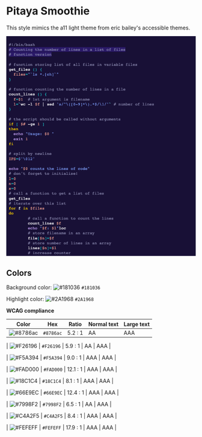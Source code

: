 # Pitaya Smoothie

This style mimics the a11 light theme from eric bailey's accessible themes.

![Screenshot of the pitaya-smoothie theme in a bash script](./images/pitaya-smoothie.png)

## Colors

Background color: ![#181036](https://via.placeholder.com/20/181036/181036.png) `#181036`

Highlight color: ![#2A1968](https://via.placeholder.com/20/2A1968/2A1968.png) `#2A1968`

**WCAG compliance**

| Color                                                        | Hex       | Ratio   | Normal text | Large text |
| ------------------------------------------------------------ | --------- | ------- | ----------- | ---------- |
| ![#8786ac](https://via.placeholder.com/20/8786ac/8786ac.png) | `#8786ac` | 5.2 : 1 | AA          | AAA        |

| ![#F26196](https://via.placeholder.com/20/F26196/F26196.png) | `#F26196` | 5.9 : 1 | AA | AAA |

| ![#F5A394](https://via.placeholder.com/20/F5A394/F5A394.png) | `#F5A394` | 9.0 : 1 | AAA | AAA |

| ![#FAD000](https://via.placeholder.com/20/FAD000/FAD000.png) | `#FAD000` | 12.1 : 1 | AAA | AAA |

| ![#18C1C4](https://via.placeholder.com/20/18C1C4/18C1C4.png) | `#18C1C4` | 8.1 : 1 | AAA | AAA |

| ![#66E9EC](https://via.placeholder.com/20/66E9EC/66E9EC.png) | `#66E9EC` | 12.4 : 1 | AAA | AAA |

| ![#7998F2](https://via.placeholder.com/20/7998F2/7998F2.png) | `#7998F2` | 6.5 : 1 | AA | AAA |

| ![#C4A2F5](https://via.placeholder.com/20/C4A2F5/C4A2F5.png) | `#C4A2F5` | 8.4 : 1 | AAA | AAA |

| ![#FEFEFF](https://via.placeholder.com/20/FEFEFF/FEFEFF.png) | `#FEFEFF` | 17.9 : 1 | AAA | AAA |

